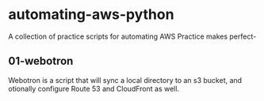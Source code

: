 # automating-aws-python
A collection of practice scripts for automating AWS
Practice makes perfect-

## 01-webotron 

Webotron is a script that will sync a local directory to an s3 bucket, and otionally configure Route 53 and CloudFront as well.

